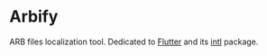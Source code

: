 # Arbify

ARB files localization tool. Dedicated to [Flutter](https://flutter.dev) and its [intl](https://pub.dev/packages/intl) package.
